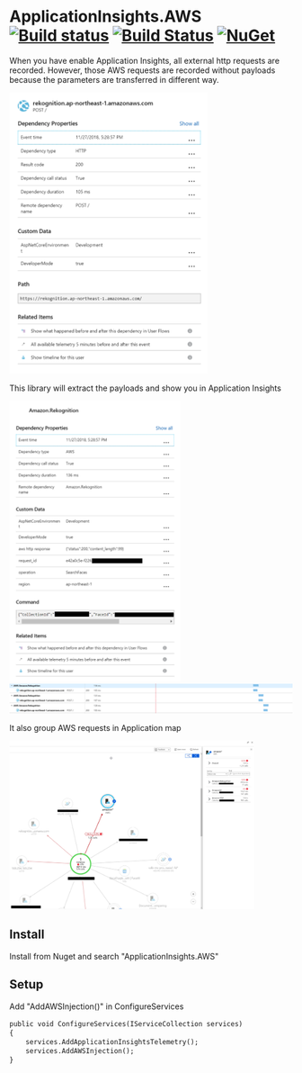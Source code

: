 # ApplicationInsights.AWS [![Build status](https://ci.appveyor.com/api/projects/status/58v5el4i3hf4dya5?svg=true)](https://ci.appveyor.com/project/hermanho/applicationinsights-aws) [![Build Status](https://travis-ci.com/hermanho/ApplicationInsights.AWS.svg?branch=master)](https://travis-ci.com/hermanho/ApplicationInsights.AWS) [![NuGet](https://img.shields.io/nuget/vpre/ApplicationInsights.AWS.svg)](https://www.nuget.org/packages/ApplicationInsights.AWS/) 

When you have enable Application Insights, all external http requests are recorded. However, those AWS requests are recorded without payloads because the parameters are transferred in different way.

<img src="images/before.png" height="500">


This library will extract the payloads and show you in Application Insights

<img src="images/after.png" height="500">
<img src="images/after2.png">

It also group AWS requests in Application map

<img src="images/map1.png" height="300">

## Install
Install from Nuget and search "ApplicationInsights.AWS"


## Setup
Add "AddAWSInjection()" in ConfigureServices
```
public void ConfigureServices(IServiceCollection services)
{
    services.AddApplicationInsightsTelemetry();
    services.AddAWSInjection();
}
```
